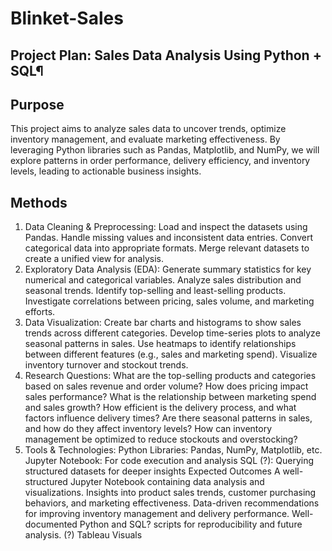# Blinket-Sales

## Project Plan: Sales Data Analysis Using Python + SQL¶
## Purpose
This project aims to analyze sales data to uncover trends, optimize inventory management, and evaluate marketing effectiveness. By leveraging Python libraries such as Pandas, Matplotlib, and NumPy, we will explore patterns in order performance, delivery efficiency, and inventory levels, leading to actionable business insights.

## Methods
1. Data Cleaning & Preprocessing:
Load and inspect the datasets using Pandas.
Handle missing values and inconsistent data entries.
Convert categorical data into appropriate formats.
Merge relevant datasets to create a unified view for analysis.
3. Exploratory Data Analysis (EDA):
Generate summary statistics for key numerical and categorical variables.
Analyze sales distribution and seasonal trends.
Identify top-selling and least-selling products.
Investigate correlations between pricing, sales volume, and marketing efforts.
4. Data Visualization:
Create bar charts and histograms to show sales trends across different categories.
Develop time-series plots to analyze seasonal patterns in sales.
Use heatmaps to identify relationships between different features (e.g., sales and marketing spend).
Visualize inventory turnover and stockout trends.
5. Research Questions:
What are the top-selling products and categories based on sales revenue and order volume?
How does pricing impact sales performance?
What is the relationship between marketing spend and sales growth?
How efficient is the delivery process, and what factors influence delivery times?
Are there seasonal patterns in sales, and how do they affect inventory levels?
How can inventory management be optimized to reduce stockouts and overstocking?
6. Tools & Technologies:
Python Libraries: Pandas, NumPy, Matplotlib, etc.
Jupyter Notebook: For code execution and analysis
SQL (?): Querying structured datasets for deeper insights
Expected Outcomes
A well-structured Jupyter Notebook containing data analysis and visualizations.
Insights into product sales trends, customer purchasing behaviors, and marketing effectiveness.
Data-driven recommendations for improving inventory management and delivery performance.
Well-documented Python and SQL? scripts for reproducibility and future analysis.
(?) Tableau Visuals